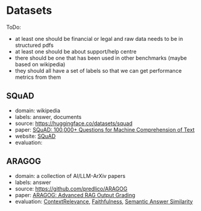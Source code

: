 # Datasets

ToDo:
- at least one should be financial or legal and raw data needs to be in structured pdfs
- at least one should be about support/help centre
- there should be one that has been used in other benchmarks (maybe based on wikipedia)
- they should all have a set of labels so that we can get performance metrics from them


## SQuAD

- domain: wikipedia
- labels: answer, documents
- source: https://huggingface.co/datasets/squad
- paper: [SQuAD: 100,000+ Questions for Machine Comprehension of Text](https://arxiv.org/abs/1606.05250)
- website: [SQuAD](https://rajpurkar.github.io/SQuAD-explorer/)
- evaluation: 


## ARAGOG
- domain: a collection of AI/LLM-ArXiv papers 
- labels: answer
- source: https://github.com/predlico/ARAGOG
- paper: [ARAGOG: Advanced RAG Output Grading](https://arxiv.org/pdf/2404.01037)
- evaluation: [ContextRelevance](), [Faithfulness](), [Semantic Answer Similarity]()